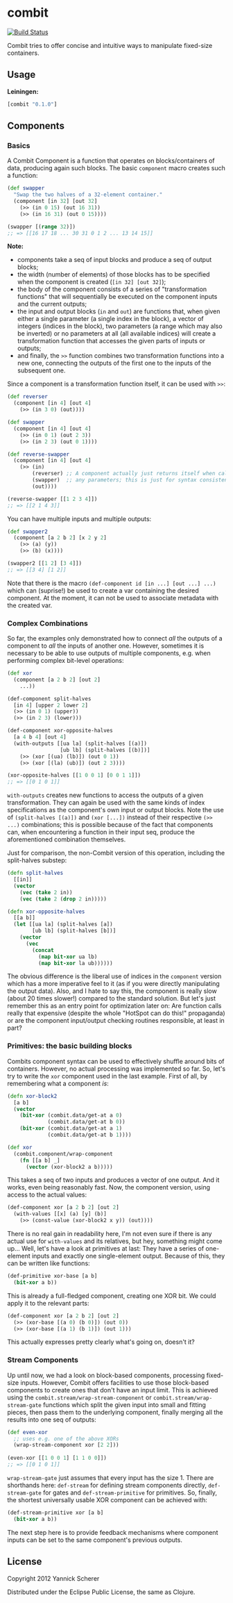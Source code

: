# combit

[![Build Status](https://travis-ci.org/xsc/combit.png?branch=master)](https://travis-ci.org/xsc/combit)

Combit tries to offer concise and intuitive ways to manipulate fixed-size containers.

## Usage

__Leiningen:__

```clojure
[combit "0.1.0"]
```

## Components

### Basics

A Combit Component is a function that operates on blocks/containers of data, producing again such 
blocks. The basic `component` macro creates such a function:

```clojure
(def swapper
  "Swap the two halves of a 32-element container."
  (component [in 32] [out 32]
    (>> (in 0 15) (out 16 31))
    (>> (in 16 31) (out 0 15))))

(swapper [(range 32)])
;; => [[16 17 18 ... 30 31 0 1 2 ... 13 14 15]]
```

__Note:__
- components take a seq of input blocks and produce a seq of output blocks;
- the width (number of elements) of those blocks has to be specified when the component is created
(`[in 32] [out 32]`); 
- the body of the component consists of a series of "transformation functions" that will 
sequentially be executed on the component inputs and the current outputs;
- the input and output blocks (`in` and `out`) are functions that, when given either a
single parameter (a single index in the block), a vector of integers (indices in the
block), two parameters (a range which may also be inverted) or no parameters at all (all
available indices) will create a transformation function that accesses the given parts of
inputs or outputs;
- and finally, the `>>` function combines two transformation functions into a new one, connecting
the outputs of the first one to the inputs of the subsequent one.

Since a component is a transformation function itself, it can be used with `>>`:

```clojure
(def reverser
  (component [in 4] [out 4]
    (>> (in 3 0) (out))))

(def swapper
  (component [in 4] [out 4]
    (>> (in 0 1) (out 2 3))
    (>> (in 2 3) (out 0 1))))

(def reverse-swapper
  (component [in 4] [out 4]
    (>> (in) 
        (reverser) ;; A component actually just returns itself when called without
        (swapper)  ;; any parameters; this is just for syntax consistency.
        (out))))

(reverse-swapper [[1 2 3 4]])
;; => [[2 1 4 3]]
```

You can have multiple inputs and multiple outputs:

```clojure
(def swapper2
  (component [a 2 b 2] [x 2 y 2]
    (>> (a) (y))
    (>> (b) (x))))

(swapper2 [[1 2] [3 4]])
;; => [[3 4] [1 2]]
```

Note that there is the macro `(def-component id [in ...] [out ...] ...)` which can (suprise!) be 
used to create a var containing the desired component. At the moment, it can not be used to associate 
metadata with the created var.

### Complex Combinations 

So far, the examples only demonstrated how to connect _all_ the outputs of a component to _all_ the 
inputs of another one. However, sometimes it is necessary to be able to use outputs of multiple
components, e.g. when performing complex bit-level operations:

```clojure
(def xor
  (component [a 2 b 2] [out 2] 
    ...))

(def-component split-halves 
  [in 4] [upper 2 lower 2]
  (>> (in 0 1) (upper))
  (>> (in 2 3) (lower)))

(def-component xor-opposite-halves
  [a 4 b 4] [out 4]
  (with-outputs [[ua la] (split-halves [(a)])
                 [ub lb] (split-halves [(b)])]
    (>> (xor [(ua) (lb)]) (out 0 1))
    (>> (xor [(la) (ub)]) (out 2 3))))

(xor-opposite-halves [[1 0 0 1] [0 0 1 1]])
;; => [[0 1 0 1]]
```

`with-outputs` creates new functions to access the outputs of a given transformation. They can again 
be used with the same kinds of index specifications as the component's own input or output blocks. 
Note the use of `(split-halves [(a)])` and `(xor [...])` instead of their respective `(>> ...)` 
combinations; this is possible because of the fact that components can, when encountering a function
in their input seq, produce the aforementioned combination themselves.

Just for comparison, the non-Combit version of this operation, including the split-halves substep:

```clojure
(defn split-halves
  [[in]]
  (vector
    (vec (take 2 in))
    (vec (take 2 (drop 2 in)))))

(defn xor-opposite-halves
  [[a b]]
  (let [[ua la] (split-halves [a])
        [ub lb] (split-halves [b])]
    (vector
      (vec
        (concat
          (map bit-xor ua lb)
          (map bit-xor la ub))))))
```

The obvious difference is the liberal use of indices in the `component` version which has a more 
imperative feel to it (as if you were directly manipulating the output data). Also, and I hate to 
say this, the component is really slow (about 20 times slower!) compared to the standard solution. 
But let's just remember this as an entry point for optimization later on: Are function calls really
that expensive (despite the whole "HotSpot can do this!" propaganda) or are the component input/output
checking routines responsible, at least in part?

### Primitives: the basic building blocks

Combits component syntax can be used to effectively shuffle around bits of containers. However, no
actual processing was implemented so far. So, let's try to write the `xor` component used in the last 
example. First of all, by remembering what a component _is_:

```clojure
(defn xor-block2
  [a b]
  (vector
    (bit-xor (combit.data/get-at a 0)
             (combit.data/get-at b 0))
    (bit-xor (combit.data/get-at a 1)
             (combit.data/get-at b 1))))

(def xor
  (combit.component/wrap-component
    (fn [[a b] _]
      (vector (xor-block2 a b)))))
```

This takes a seq of two inputs and produces a vector of one output. And it works, even being
reasonably fast. Now, the component version, using access to the actual values:

```clojure
(def-component xor [a 2 b 2] [out 2]
  (with-values [[x] (a) [y] (b)]
    (>> (const-value (xor-block2 x y)) (out))))
```

There is no real gain in readability here, I'm not even sure if there is any actual use for `with-values` and its
relatives, but hey, something might come up... Well, let's have a look at primitives at last: They have a series
of one-element inputs and exactly one single-element output. Because of this, they can be written
like functions:

```clojure
(def-primitive xor-base [a b]
  (bit-xor a b))
```

This is already a full-fledged component, creating one XOR bit. We could apply it to the relevant
parts:

```clojure
(def-component xor [a 2 b 2] [out 2]
  (>> (xor-base [(a 0) (b 0)]) (out 0))
  (>> (xor-base [(a 1) (b 1)]) (out 1)))
```

This actually expresses pretty clearly what's going on, doesn't it?

### Stream Components

Up until now, we had a look on block-based components, processing fixed-size inputs. However, Combit
offers facilities to use those block-based components to create ones that don't have an input limit.
This is achieved using the `combit.stream/wrap-stream-component` or `combit.stream/wrap-stream-gate`
functions which split the given input into small and fitting pieces, then pass them to the underlying
component, finally merging all the results into one seq of outputs:

```clojure
(def even-xor
  ;; uses e.g. one of the above XORs 
  (wrap-stream-component xor [2 2]))
  
(even-xor [[1 0 0 1] [1 1 0 0]])
;; => [[0 1 0 1]]
```

`wrap-stream-gate` just assumes that every input has the size 1. There are shorthands here: `def-stream`
for defining stream components directly, `def-stream-gate` for gates and `def-stream-primitive` for
primitives. So, finally, the shortest universally usable XOR component can be achieved with:

```clojure
(def-stream-primitive xor [a b]
  (bit-xor a b))
```

The next step here is to provide feedback mechanisms where component inputs can be set to the same
component's previous outputs.

## License

Copyright 2012 Yannick Scherer

Distributed under the Eclipse Public License, the same as Clojure. 
